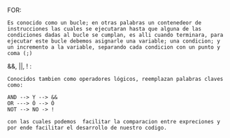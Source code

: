FOR:

    Es conocido como un bucle; en otras palabras un contenedeor de instrucciones las cuales se ejecutaran hasta que alguna de las condiciones dadas al bucle se cumplan, es alli cuando terminara, para ejecutar este bucle debemos asignarle una variable; una condicion; y  un incremento a la variable, separando cada condicion con un punto y coma (;)


&&, ||, ! :

    Conocidos tambien como operadores lógicos, reemplazan palabras claves como:

    AND --> Y --> &&
    OR ---> Ó --> Ó
    NOT --> NO -> !

    con las cuales podemos  facilitar la comparacion entre expreciones y por ende facilitar el desarrollo de nuestro codigo.